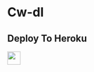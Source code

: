 # Cw-dl

## Deploy To Heroku

<a href="https://heroku.com/deploy?template=https://github.com/Aj4ybot/cccccwwwww">
     <img height="30px" src="https://img.shields.io/badge/Deploy%20To%20Heroku-blueviolet?style=for-the-badge&logo=heroku">
  </a>
